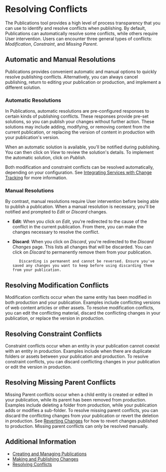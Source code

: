 # Resolving Conflicts

The Publications tool provides a high level of process transparency that you can use to identify and resolve conflicts when publishing. By default, Publications can automatically resolve some conflicts, while others require User intervention. Users can encounter three general types of conflicts: *Modification*, *Constraint*, and *Missing Parent*.

## Automatic and Manual Resolutions

Publications provides convenient automatic and manual options to quickly resolve publishing conflicts. Alternatively, you can always cancel publishing, return to editing your publication or production, and implement a different solution.

### Automatic Resolutions

In Publications, automatic resolutions are pre-configured responses to certain kinds of publishing conflicts. These responses provide pre-set solutions, so you can publish your changes without further action. These solutions may include adding, modifying, or removing content from the current publication, or replacing the version of content in production with your publication's version.

When an automatic solution is available, you'll be notified during publishing. You can then click on *View* to review the solution's details. To implement the automatic solution, click on *Publish*.

Both modification and constraint conflicts can be resolved automatically, depending on your configuration. See [Integrating Services with Change Tracking](./integrating-services-with-change-tracking.md) for more information.

### Manual Resolutions

By contrast, manual resolutions require User intervention before being able to publish a publication. When a manual resolution is necessary, you'll be notified and prompted to *Edit* or *Discard* changes.

* **Edit**: When you click on *Edit*, you're redirected to the cause of the conflict in the current publication. From there, you can make the changes necessary to resolve the conflict.

* **Discard**: When you click on *Discard*, you're redirected to the *Discard Changes* page. This lists all changes that will be discarded. You can click on *Discard* to permanently remove them from your publication.

   ```warning::
      Discarding is permanent and cannot be reversed. Ensure you've saved any changes you want to keep before using discarding them from your publication.
   ```

## Resolving Modification Conflicts

Modification conflicts occur when the same entity has been modified in both production and your publication. Examples include conflicting versions of web content articles or other assets. To resolve modification conflicts, you can edit the conflicting material, discard the conflicting changes in your publication, or replace the version in production.

## Resolving Constraint Conflicts

Constraint conflicts occur when an entity in your publication cannot coexist with an entity in production. Examples include when there are duplicate folders or assets between your publication and production. To resolve constraint conflicts, you can discard conflicting changes in your publication or edit the version in production.

## Resolving Missing Parent Conflicts

Missing Parent conflicts occur when a child entity is created or edited in your publication, while its parent has been removed from production. Examples include deleting a folder from production, while your publication adds or modifies a sub-folder. To resolve missing parent conflicts, you can discard the conflicting changes from your publication or revert the deletion in production. See [Reverting Changes](./reverting-changes.md) for how to revert changes published to production. Missing parent conflicts can only be resolved manually.

## Additional Information

* [Creating and Managing Publications](./creating-and-managing-publications.md)
* [Making and Publishing Changes](./making-and-publishing-changes.md)
* [Resolving Conflicts](./resolving-conflicts.md)
